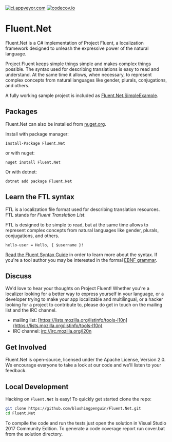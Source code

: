 [![ci.appveyor.com](https://ci.appveyor.com/api/projects/status/github/blushingpenguin/Fluent.Net?branch=master&svg=true)](https://ci.appveyor.com/api/projects/status/github/blushingpenguin/Fluent.Net?branch=master&svg=true)
[![codecov.io](https://codecov.io/gh/blushingpenguin/Fluent.Net/coverage.svg?branch=master)](https://codecov.io/gh/blushingpenguin/Fluent.Net?branch=master)

# Fluent.Net #

Fluent.Net is a C# implementation of Project Fluent, a localization
framework designed to unleash the expressive power of the natural language.

Project Fluent keeps simple things simple and makes complex things possible.
The syntax used for describing translations is easy to read and understand.  At
the same time it allows, when necessary, to represent complex concepts from
natural languages like gender, plurals, conjugations, and others.

A fully working sample project is included as [Fluent.Net.SimpleExample](https://github.com/blushingpenguin/Fluent.Net/tree/master/Fluent.Net.SimpleExample).

## Packages ##

Fluent.Net can also be installed from [nuget.org](https://www.nuget.org/packages/Fluent.Net/).

Install with package manager:

    Install-Package Fluent.Net

or with nuget:

    nuget install Fluent.Net

Or with dotnet:

    dotnet add package Fluent.Net

## Learn the FTL syntax ##

FTL is a localization file format used for describing translation resources.
FTL stands for _Fluent Translation List_.

FTL is designed to be simple to read, but at the same time allows to represent
complex concepts from natural languages like gender, plurals, conjugations,
and others.

```Fluent
hello-user = Hello, { $username }!
```

[Read the Fluent Syntax Guide][] in order to learn more about the syntax.  If
you're a tool author you may be interested in the formal [EBNF grammar][].

[Read the Fluent Syntax Guide]: http://projectfluent.org/fluent/guide/
[EBNF grammar]: https://github.com/projectfluent/fluent/tree/master/spec

## Discuss ##

We'd love to hear your thoughts on Project Fluent!  Whether you're a localizer looking
for a better way to express yourself in your language, or a developer trying to
make your app localizable and multilingual, or a hacker looking for a project
to contribute to, please do get in touch on the mailing list and the IRC
channel.

- mailing list: [https://lists.mozilla.org/listinfo/tools-l10n](https://lists.mozilla.org/listinfo/tools-l10n)
- IRC channel: [irc://irc.mozilla.org/l20n](irc://irc.mozilla.org/l20n)

## Get Involved ##

Fluent.Net is open-source, licensed under the Apache License, Version 2.0.  We
encourage everyone to take a look at our code and we'll listen to your
feedback.

## Local Development ##

Hacking on `Fluent.Net` is easy! To quickly get started clone the repo:

```sh
git clone https://github.com/blushingpenguin/Fluent.Net.git
cd Fluent.Net
```

To compile the code and run the tests just open the solution in
Visual Studio 2017 Community Edition.  To generate a code coverage report
run cover.bat from the solution directory.
